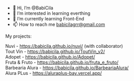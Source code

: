 - 👋 Hi, I’m @BabiCila
- 👀 I’m interested in learning everthing
- 🌱 I’m currently learning Front-End
- 📫 How to reach me babicilagrr@gmail.com

My projects: <br>

Nuvi - https://babicila.github.io/nuvi/ (with collaborator) <br>
Tout Vin - https://babicila.github.io/ToutVin_v2/ <br>
Adopet - https://babicila.github.io/Adopet/ <br>
Fruta & Fruto - https://babicila.github.io/fruta_e_fruto/ <br>
Barbearia Alura - https://babicila.github.io/BarbeariaAlura/ <br>
Alura PLus - https://aluraplus-bay.vercel.app/




<!---
BabiCila/BabiCila is a ✨ special ✨ repository because its `README.md` (this file) appears on your GitHub profile.
You can click the Preview link to take a look at your changes.
--->
